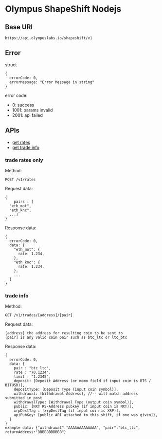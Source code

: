# Olympus ShapeShift Nodejs

## Base URI

`https://api.olympuslabs.io/shapeshift/v1`

## Error

struct
```
{
  errorCode: 0,
  errorMessage: "Error Message in string"
}
```

error code:
- 0: success
- 1001: params invalid
- 2001: api failed

## APIs

- [get rates](#trade-rates-only)
- [get trade info](#trade-info)

### trade rates only

Method:
```
POST /v1/rates
```

Request data:
```
{
    pairs : [
  "eth_mot",
  "eth_knc",
  ...]
}
```

Response data:
```
{
  errorCode: 0,
  data: {
    "eth_mot": {
      rate: 1.234,
    },
    "eth_knc": {
      rate: 1.234,
    },
    ...
  }
}
```

### trade info

Method:
```
GET /v1/trades/[address]/[pair]
```

Request data:
```
[address] the address for resulting coin to be sent to
[pair] is any valid coin pair such as btc_ltc or ltc_btc
```

Response data:
```
{
  errorCode: 0,
  data: {
    pair : "btc_ltc",
    rate : "70.1234",
    limit : "1.2345",
    deposit: [Deposit Address (or memo field if input coin is BTS / BITUSD)],
    depositType: [Deposit Type (input coin symbol)],
    withdrawal: [Withdrawal Address], //-- will match address submitted in post
    withdrawalType: [Withdrawal Type (output coin symbol)],
    public: [NXT RS-Address pubkey (if input coin is NXT)],
    xrpDestTag : [xrpDestTag (if input coin is XRP)],
    apiPubKey: [public API attached to this shift, if one was given]},
  }
}
example data: {"withdrawal":"AAAAAAAAAAAAA", "pair":"btc_ltc", returnAddress:"BBBBBBBBBBB"}

```